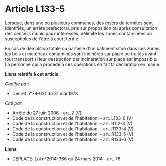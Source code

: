 # Article L133-5

Lorsque, dans une ou plusieurs communes, des foyers de termites sont identifiés, un arrêté préfectoral, pris sur proposition
ou après consultation des conseils municipaux intéressés, délimite les zones contaminées ou susceptibles de l'être à court
terme.

En cas de démolition totale ou partielle d'un bâtiment situé dans ces zones, les bois et matériaux contaminés sont incinérés
sur place ou traités avant tout transport si leur destruction par incinération sur place est impossible. La personne qui a
procédé à ces opérations en fait la déclaration en mairie.

**Liens relatifs à cet article**

_Codifié par_:

  - Décret n°78-621 du 31 mai 1978

_Cité par_:

  - Arrêté du 27 juin 2006 - art. 2 (V)
  - Code de la construction et de l'habitation. - art. L133-6 (V)
  - Code de la construction et de l'habitation. - art. R112-3 (V)
  - Code de la construction et de l'habitation. - art. R133-4 (V)
  - Code de la construction et de l'habitation. - art. R133-5 (V)
  - Code de la construction et de l'habitation. - art. R133-6 (V)

**Liens**:

  - DEPLACE: Loi n°2014-366 du 24 mars 2014 - art. 76

